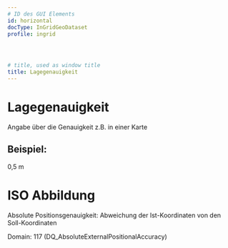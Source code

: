 ```yaml
---
# ID des GUI Elements
id: horizontal
docType: InGridGeoDataset
profile: ingrid




# title, used as window title
title: Lagegenauigkeit
---
```


# Lagegenauigkeit

Angabe über die Genauigkeit z.B. in einer Karte

## Beispiel:

0,5 m

# ISO Abbildung

Absolute Positionsgenauigkeit: Abweichung der Ist-Koordinaten von den Soll-Koordinaten

Domain: 117 (DQ_AbsoluteExternalPositionalAccuracy)
